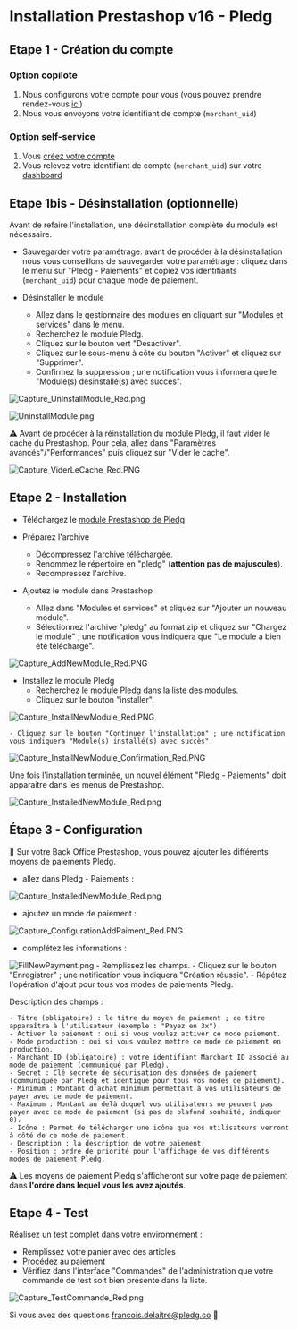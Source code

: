 # Installation Prestashop v16 - Pledg

## Etape 1 - Création du compte

### Option copilote

1. Nous configurons votre compte pour vous (vous pouvez prendre rendez-vous [ici](https://pledg.co/prenez-rendez-vous/))
2. Nous vous envoyons votre identifiant de compte (`merchant_uid`)

### Option self-service

1. Vous [créez votre compte](https://staging.dashboard.ecard.pledg.co/#/)
2. Vous relevez votre identifiant de compte (`merchant_uid`) sur votre [dashboard](https://staging.dashboard.ecard.pledg.co/#/)

## Etape 1bis - Désinstallation (optionnelle)

Avant de refaire l'installation, une désinstallation complète du module est nécessaire.

- Sauvegarder votre paramétrage: avant de procéder à la désinstallation nous vous conseillons de sauvegarder votre paramétrage : cliquez dans le menu sur "Pledg - Paiements" et copiez vos identifiants (`merchant_uid`) pour chaque mode de paiement.

- Désinstaller le module
  - Allez dans le gestionnaire des modules en cliquant sur "Modules et services" dans le menu.
  - Recherchez le module Pledg.
  - Cliquez sur le bouton vert "Desactiver".
  - Cliquez sur le sous-menu à côté du bouton "Activer" et cliquez sur "Supprimer".
  - Confirmez la suppression ; une notification vous informera que le "Module(s) désinstallé(s) avec succès".

![Capture_UnInstallModule_Red.png](https://storage.googleapis.com/slite-api-files-production/files/IRZjGiN~EW/9010e5b6-d143-4f3d-98e0-a32a7580f16b/Capture_UnInstallModule_Red.png)

![UninstallModule.png](https://pledg-assets.s3-eu-west-1.amazonaws.com/ecard-plugin-doc/module/Prestashop1.6/UnintallModule.png)

⚠️ Avant de procéder à la réinstallation du module Pledg, il faut vider le cache du Prestashop. Pour cela, allez dans "Paramètres avancés"/"Performances" puis cliquez sur "Vider le cache".

![Capture_ViderLeCache_Red.PNG](https://storage.googleapis.com/slite-api-files-production/files/IRZjGiN~EW/061493f9-70f4-4ecb-9b62-5cc5a694149e/Capture_ViderLeCache_Red.PNG)

## Etape 2 - Installation

- Téléchargez le [module Prestashop de Pledg](https://github.com/pledgcorporate/ecard-prestashop1.6/archive/master.zip)

- Préparez l'archive
  - Décompressez l'archive téléchargée.
  - Renommez le répertoire en "pledg" (**attention pas de majuscules**).
  - Recompressez l'archive.

- Ajoutez le module dans Prestashop
  - Allez dans "Modules et services" et cliquez sur "Ajouter un nouveau module".
  - Sélectionnez l'archive "pledg" au format zip et cliquez sur "Chargez le module" ; une notification vous indiquera que "Le module a bien été téléchargé".

![Capture_AddNewModule_Red.PNG](https://storage.googleapis.com/slite-api-files-production/files/IRZjGiN~EW/996e5b89-f14f-4ba5-990c-03c20859f9ad/Capture_AddNewModule_Red.PNG)

- Installez le module Pledg
  - Recherchez le module Pledg dans la liste des modules.
  - Cliquez sur le bouton "installer".

![Capture_InstallNewModule_Red.PNG](https://storage.googleapis.com/slite-api-files-production/files/IRZjGiN~EW/218d8a4e-4833-4939-b8c1-be48b055f499/Capture_InstallNewModule_Red.PNG)

    - Cliquez sur le bouton "Continuer l'installation" ; une notification vous indiquera "Module(s) installé(s) avec succès".

![Capture_InstallNewModule_Confirmation_Red.PNG](https://storage.googleapis.com/slite-api-files-production/files/IRZjGiN~EW/069c0740-ed5b-48a6-a5ce-b9217b3492ac/Capture_InstallNewModule_Confirmation_Red.PNG)

Une fois l'installation terminée, un nouvel élément "Pledg - Paiements" doit apparaitre dans les menus de Prestashop.

![Capture_InstalledNewModule_Red.png](https://storage.googleapis.com/slite-api-files-production/files/IRZjGiN~EW/14e75310-7192-4534-8fa7-70a23cd749aa/Capture_InstalledNewModule_Red.png)

## Étape 3 - Configuration

🔧 Sur votre Back Office Prestashop, vous pouvez ajouter les différents moyens de paiements Pledg.

- allez dans Pledg - Paiements :

![Capture_InstalledNewModule_Red.png](https://storage.googleapis.com/slite-api-files-production/files/IRZjGiN~EW/b1170405-f81d-4eee-8f9f-06d806346703/Capture_InstalledNewModule_Red.png)

- ajoutez un mode de paiement :

![Capture_ConfigurationAddPaiment_Red.PNG](https://storage.googleapis.com/slite-api-files-production/files/IRZjGiN~EW/bdd07499-d20b-4ab7-b7d4-0b8fbc2b557b/Capture_ConfigurationAddPaiment_Red.PNG)

- complétez les informations :

![FillNewPayment.png](https://pledg-assets.s3-eu-west-1.amazonaws.com/ecard-plugin-doc/module/Prestashop1.6/FillNewPayment.png)
    - Remplissez les champs.
    - Cliquez sur le bouton "Enregistrer" ; une notification vous indiquera "Création réussie".
    - Répétez l'opération d'ajout pour tous vos modes de paiements Pledg.

Description des champs :

    - Titre (obligatoire) : le titre du moyen de paiement ; ce titre apparaîtra à l'utilisateur (exemple : "Payez en 3x").
    - Activer le paiement : oui si vous voulez activer ce mode paiement.
    - Mode production : oui si vous voulez mettre ce mode de paiement en production.
    - Marchant ID (obligatoire) : votre identifiant Marchant ID associé au mode de paiement (communiqué par Pledg).
    - Secret : Clé secrète de sécurisation des données de paiement (communiquée par Pledg et identique pour tous vos modes de paiement).
	- Minimum : Montant d'achat minimum permettant à vos utilisateurs de payer avec ce mode de paiement.
	- Maximum : Montant au delà duquel vos utilisateurs ne peuvent pas payer avec ce mode de paiement (si pas de plafond souhaité, indiquer 0).
	- Icône : Permet de télécharger une icône que vos utilisateurs verront à côté de ce mode de paiement.
    - Description : la description de votre paiement.
	- Position : ordre de priorité pour l'affichage de vos différents modes de paiement Pledg.

⚠️ Les moyens de paiement Pledg s'afficheront sur votre page de paiement dans **l'ordre dans lequel vous les avez ajoutés**.

## Etape 4 - Test

Réalisez un test complet dans votre environnement :

- Remplissez votre panier avec des articles
- Procédez au paiement
- Vérifiez dans l'interface "Commandes" de l'administration que votre commande de test soit bien présente dans la liste.

![Capture_TestCommande_Red.png](https://storage.googleapis.com/slite-api-files-production/files/IRZjGiN~EW/5a348b10-bce0-4e62-ac69-004dba37793f/Capture_TestCommande_Red.png)

Si vous avez des questions francois.delaitre@pledg.co 👋
